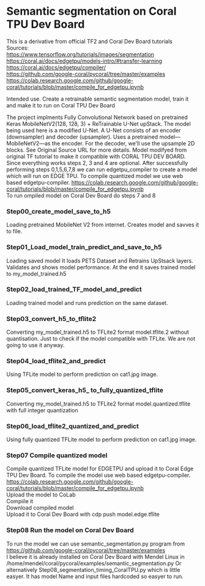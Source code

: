 # Semantic segmentation on Coral TPU Dev Board
This is a derivative from official TF2 and Coral Dev Board tutorials <BR>
Sources:<BR> 
 https://www.tensorflow.org/tutorials/images/segmentation <BR>
 https://coral.ai/docs/edgetpu/models-intro/#transfer-learning <BR>
 https://coral.ai/docs/edgetpu/compiler/<BR>
 https://github.com/google-coral/pycoral/tree/master/examples<BR>
 https://colab.research.google.com/github/google-coral/tutorials/blob/master/compile_for_edgetpu.ipynb <BR>
 
Intended use. Create a retrainable semantic segmentation model, train it and make it to run on Coral TPU Dev Board <BR>

The project implments Fully Convolutional Network based on pretrained Keras MobileNetV2(128, 128, 3) + ReTrainable U-Net upStack.
The model being used here is a modified U-Net. A U-Net consists of an encoder (downsampler) and decoder (upsampler). Uses a pretrained model—MobileNetV2—as the encoder. For the decoder, we'll use the upsample 2D blocks. See Original Source URL for more details. Model modifyed from original TF tutorial to make it compatible with CORAL TPU DEV BOARD. Since everything works steps 2, 3 and 4 are optional. After successfully performing steps 0,1,5,6,7,8 we can run edgetpu_compiler to create a model which will run on EDGE TPU.
To compile quantized model we use web based edgetpu-compiler. 
 https://colab.research.google.com/github/google-coral/tutorials/blob/master/compile_for_edgetpu.ipynb <BR>
To run ompiled model on Coral Dev Board do steps 7 and 8 
 

### Step00_create_model_save_to_h5<BR>
Loading pretrained MobileNet V2 from internet.
Creates model and savves it to file. 

 ### Step01_Load_model_train_predict_and_save_to_h5<BR>
Loading saved model It loads PETS Dataset and 
Retrains UpStsack layers.
Validates and shows model performance.
At the end it saves trained model to my_model_trained.h5

### Step02_load_trained_TF_model_and_predict 
Loading trained model and runs prediction on the same dataset.
 
### Step03_convert_h5_to_tflite2<BR>  
Converting my_model_trained.h5 to TFLite2 format model.tflite.2 without quantisation. Just to check if the model compatible with TFLite. We are not going to use it anyway.

### Step04_load_tflite2_and_predict  <BR>
Using TFLite model to perform prediction on cat1.jpg image.
 
### Step05_convert_keras_h5_ to_fully_quantized_tflite <BR>
Converting my_model_trained.h5 to TFLite2 format model.quantized.tflite with full integer quantization

### Step06_load_tflite2_quantized_and_predict  <BR>
Using fully quantized TFLite model to perform prediction on cat1.jpg image.
 
### Step07 Compile quantized model
Compile quantized TFLite model for EDGETPU and upload it to Coral Edge TPU Dev Board.
To compile the model use web based edgetpu-compiler. 
 https://colab.research.google.com/github/google-coral/tutorials/blob/master/compile_for_edgetpu.ipynb <BR>
 Upload the model to CoLab<BR>
 Compiile it <BR>
 Download compiled model <BR>
 Upload it to Coral Dev Board with cdp push model.edge.tflite <BR>

### Step08 Run the model on Coral Dev Board
To run the model we can use semantic_segmentation.py program from
 https://github.com/google-coral/pycoral/tree/master/examples <BR>
 I believe it is already installed on Coral Dev Board with Mendel Linux in /home/mendel/coral/pycoral/examples/semantic_segmentation.py
 Or alternatively Step08_segmentation_timing_CoralTPU.py which is little easyer. It has model Name and input files hardcoded so easyer to run.
<BR>
<BR>

